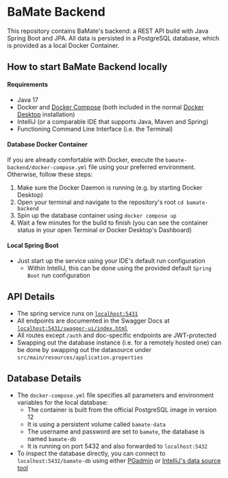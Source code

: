 # BaMate Backend

This repository contains BaMate's backend: a REST API build with Java Spring Boot and JPA.
All data is persisted in a PostgreSQL database, which is provided as a local Docker Container.

## How to start BaMate Backend locally
#### Requirements
- Java 17
- Docker and [Docker Compose](https://docs.docker.com/compose/install/) (both included in the normal [Docker Desktop](https://docs.docker.com/desktop/) installation)
- IntelliJ (or a comparable IDE that supports Java, Maven and Spring)
- Functioning Command Line Interface (i.e. the Terminal)
#### Database Docker Container
If you are already comfortable with Docker, execute the `bamate-backend/docker-compose.yml` file using your preferred environment.
Otherwise, follow these steps:
1. Make sure the Docker Daemon is running (e.g. by starting Docker Desktop)
2. Open your terminal and navigate to the repository's root `cd bamate-backend`
3. Spin up the database container using `docker compose up`
4. Wait a few minutes for the build to finish (you can see the container status in your open Terminal or Docker Desktop's Dashboard)

#### Local Spring Boot
- Just start up the service using your IDE's default run configuration
  - Within IntelliJ, this can be done using the provided default `Spring Boot` run configuration


## API Details
- The spring service runs on [`localhost:5431`](http://localhost:5431)
- All endpoints are documented in the Swagger Docs at 
[`localhost:5431/swagger-ui/index.html`](http://localhost:5431/swagger-ui/index.html)
- All routes except `/auth` and doc-specific endpoints are JWT-protected
- Swapping out the database instance (i.e. for a remotely hosted one) can be done by swapping out the datasource under
`src/main/resources/application.properties`

## Database Details
- The `docker-compose.yml` file specifies all parameters and environment variables for the local database:
  - The container is built from the official PostgreSQL image in version 12
  - It is using a persistent volume called `bamate-data`
  - The username and password are set to `bamate`, the database is named `bamate-db`
  - It is running on port 5432 and also forwarded to `localhost:5432`
- To inspect the database directly, you can connect to `localhost:5432/bamate-db` using either [PGadmin](https://www.pgadmin.org/) 
or [IntelliJ's data source tool](https://www.jetbrains.com/help/idea/connecting-to-a-database.html) 